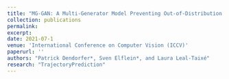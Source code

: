 ```yaml
---
title: "MG-GAN: A Multi-Generator Model Preventing Out-of-Distribution Samples in Pedestrian Trajectory Prediction"
collection: publications
permalink: 
excerpt: 
date: 2021-07-1
venue: 'International Conference on Computer Vision (ICCV)'
paperurl: ''
authors: "Patrick Dendorfer*, Sven Elflein*, and Laura Leal-Taixé"
research: "TrajectoryPrediction"
---
```


